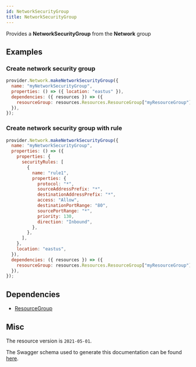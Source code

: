```yaml
---
id: NetworkSecurityGroup
title: NetworkSecurityGroup
---
```

Provides a **NetworkSecurityGroup** from the **Network** group
## Examples
### Create network security group
```js
provider.Network.makeNetworkSecurityGroup({
  name: "myNetworkSecurityGroup",
  properties: () => ({ location: "eastus" }),
  dependencies: ({ resources }) => ({
    resourceGroup: resources.Resources.ResourceGroup["myResourceGroup"],
  }),
});

```

### Create network security group with rule
```js
provider.Network.makeNetworkSecurityGroup({
  name: "myNetworkSecurityGroup",
  properties: () => ({
    properties: {
      securityRules: [
        {
          name: "rule1",
          properties: {
            protocol: "*",
            sourceAddressPrefix: "*",
            destinationAddressPrefix: "*",
            access: "Allow",
            destinationPortRange: "80",
            sourcePortRange: "*",
            priority: 130,
            direction: "Inbound",
          },
        },
      ],
    },
    location: "eastus",
  }),
  dependencies: ({ resources }) => ({
    resourceGroup: resources.Resources.ResourceGroup["myResourceGroup"],
  }),
});

```
## Dependencies
- [ResourceGroup](../Resources/ResourceGroup.md)
## Misc
The resource version is `2021-05-01`.

The Swagger schema used to generate this documentation can be found [here](https://github.com/Azure/azure-rest-api-specs/tree/main/specification/network/resource-manager/Microsoft.Network/stable/2021-05-01/networkSecurityGroup.json).

